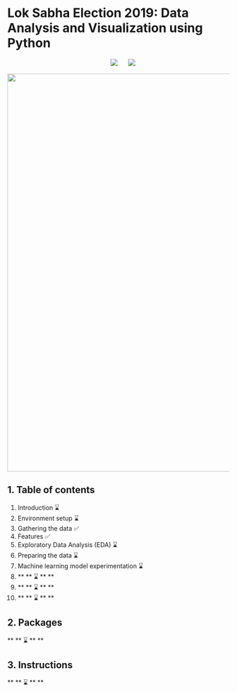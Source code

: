 # Lok Sabha Election 2019: Data Analysis and Visualization using Python
<p align=center><img src="https://img.shields.io/badge/Last%20Commit-May-brightgreen" hspace=20> <img src="https://img.shields.io/badge/Project%20Status-Open-brightgreen"></p>
<img src="https://www.ft.com/__origami/service/image/v2/images/raw/http%3A%2F%2Fcom.ft.imagepublish.upp-prod-us.s3.amazonaws.com%2F5c2322c8-7deb-11e9-81d2-f785092ab560?fit=scale-down&source=next&width=700" width="900">

## 1. Table of contents
1. Introduction :hourglass:
2. Environment setup :hourglass:
3. Gathering the data :white_check_mark:
4. Features :white_check_mark:
5. Exploratory Data Analysis (EDA) :hourglass:
6. Preparing the data :hourglass:
7. Machine learning model experimentation :hourglass:
8. ** ** :hourglass: ** **
9. ** ** :hourglass: ** **
10. ** ** :hourglass: ** **

## 2. Packages
** ** :hourglass: ** **

## 3. Instructions
** ** :hourglass: ** **
